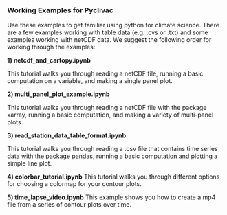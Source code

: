 ### Working Examples for Pyclivac

Use these examples to get familiar using python for climate science. There are a few examples working with table data (e.g. .cvs or .txt) and some examples working with netCDF data. We suggest the following order for working through the examples:

**1) netcdf_and_cartopy.ipynb**

This tutorial walks you through reading a netCDF file, running a basic computation on a variable, and making a single panel plot.

**2) multi_panel_plot_example.ipynb**

This tutorial walks you through reading a netCDF file with the package xarray, running a basic computation, and making a variety of multi-panel plots.

**3) read_station_data_table_format.ipynb**

This tutorial walks you through reading a .csv file that contains time series data with the package pandas, running a basic computation and plotting a simple line plot.

**4) colorbar_tutorial.ipynb**
This tutorial walks you through different options for choosing a colormap for your contour plots.

**5) time_lapse_video.ipynb**
This example shows you how to create a mp4 file from a series of contour plots over time. 
